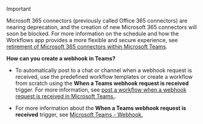 > [!IMPORTANT]
>
> Microsoft 365 connectors (previously called Office 365 connectors) are nearing deprecation, and the creation of new Microsoft 365 connectors will soon be blocked. For more information on the schedule and how the Workflows app provides a more flexible and secure experience, see [retirement of Microsoft 365 connectors within Microsoft Teams](https://devblogs.microsoft.com/microsoft365dev/retirement-of-office-365-connectors-within-microsoft-teams/).
>
> **How can you create a webhook in Teams?**
>
> * To automatically post to a chat or channel when a webhook request is received, use the predefined workflow templates or create a workflow from scratch using the **When a Teams webhook request is received** trigger. For more information, see [post a workflow when a webhook request is received in Microsoft Teams.](https://prod.support.services.microsoft.com/en-us/office/post-a-workflow-when-a-webhook-request-is-received-in-microsoft-teams-8ae491c7-0394-4861-ba59-055e33f75498).
>
> * For more information about the **When a Teams webhook request is received** trigger, see [Microsoft Teams - Webhook.](/connectors/teams#microsoft-teams-webhook)
